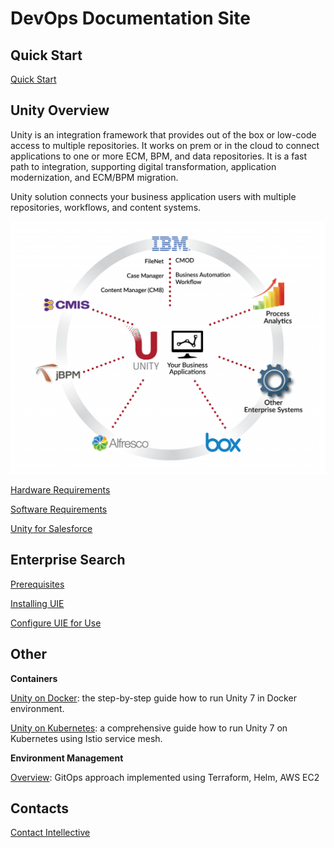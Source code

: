 # DevOps Documentation Site

## Quick Start

[Quick Start](./unity/quick-start.md) 

## Unity Overview 
Unity is an integration framework that provides out of the box or low-code access to multiple repositories. It works on prem or in the cloud to connect applications to one or more ECM, BPM, and data repositories. It is a fast path to integration, supporting digital transformation, application modernization, and ECM/BPM migration. 

Unity solution connects your business application users with multiple repositories, workflows, and content systems. 

![unity-scheme](.\images\unity-scheme.png) 

[Hardware Requirements](./unity/unity-hardware-requirements.md) 

[Software Requirements](./unity/unity-software-requirements.md) 

[Unity for Salesforce](./unity-for-salesforce/unity-for-salesforce.md) 
	
## Enterprise Search 

[Prerequisites](./enterprise-search/prerequisites.md) 

[Installing UIE](./enterprise-search/installing-uie.md) 

[Configure UIE for Use](./enterprise-search/configure-uie-for-use.md) 

## Other 

**Containers**

[Unity on Docker](./unity/unity-on-docker.md): the step-by-step guide how to run Unity 7 in Docker environment.

[Unity on Kubernetes](./unity/unity-on-kubernetes.md): a comprehensive guide how to run Unity 7 on Kubernetes using Istio service mesh.

**Environment Management**

[Overview](./envmgmt/overview.md): GitOps approach implemented using Terraform, Helm, AWS EC2

## Contacts

[Contact Intellective](https://www.intellective.com/contact-us/)
